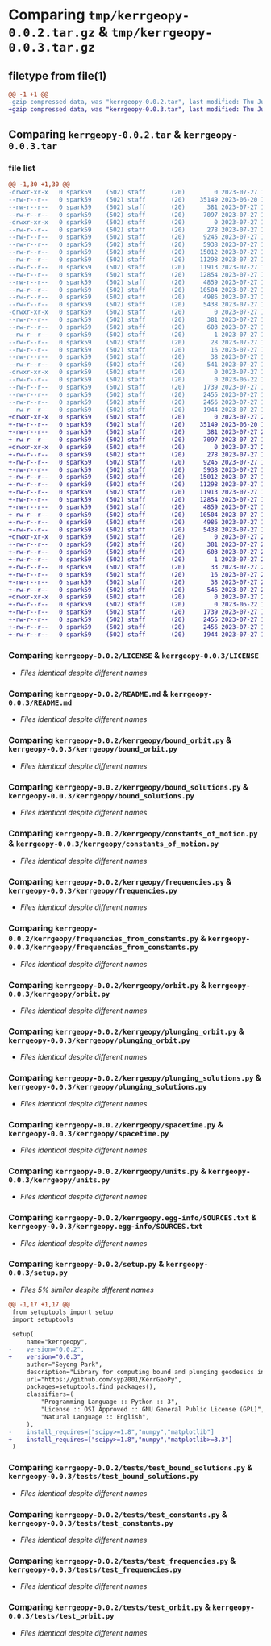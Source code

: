 # Comparing `tmp/kerrgeopy-0.0.2.tar.gz` & `tmp/kerrgeopy-0.0.3.tar.gz`

## filetype from file(1)

```diff
@@ -1 +1 @@
-gzip compressed data, was "kerrgeopy-0.0.2.tar", last modified: Thu Jul 27 19:51:30 2023, max compression
+gzip compressed data, was "kerrgeopy-0.0.3.tar", last modified: Thu Jul 27 20:07:58 2023, max compression
```

## Comparing `kerrgeopy-0.0.2.tar` & `kerrgeopy-0.0.3.tar`

### file list

```diff
@@ -1,30 +1,30 @@
-drwxr-xr-x   0 spark59    (502) staff       (20)        0 2023-07-27 19:51:30.730636 kerrgeopy-0.0.2/
--rw-r--r--   0 spark59    (502) staff       (20)    35149 2023-06-20 15:00:03.000000 kerrgeopy-0.0.2/LICENSE
--rw-r--r--   0 spark59    (502) staff       (20)      381 2023-07-27 19:51:30.730514 kerrgeopy-0.0.2/PKG-INFO
--rw-r--r--   0 spark59    (502) staff       (20)     7097 2023-07-27 15:12:37.000000 kerrgeopy-0.0.2/README.md
-drwxr-xr-x   0 spark59    (502) staff       (20)        0 2023-07-27 19:51:30.728875 kerrgeopy-0.0.2/kerrgeopy/
--rw-r--r--   0 spark59    (502) staff       (20)      278 2023-07-27 19:15:12.000000 kerrgeopy-0.0.2/kerrgeopy/__init__.py
--rw-r--r--   0 spark59    (502) staff       (20)     9245 2023-07-27 19:21:00.000000 kerrgeopy-0.0.2/kerrgeopy/bound_orbit.py
--rw-r--r--   0 spark59    (502) staff       (20)     5938 2023-07-27 18:56:14.000000 kerrgeopy-0.0.2/kerrgeopy/bound_solutions.py
--rw-r--r--   0 spark59    (502) staff       (20)    15012 2023-07-27 14:56:42.000000 kerrgeopy-0.0.2/kerrgeopy/constants_of_motion.py
--rw-r--r--   0 spark59    (502) staff       (20)    11298 2023-07-27 18:56:15.000000 kerrgeopy-0.0.2/kerrgeopy/frequencies.py
--rw-r--r--   0 spark59    (502) staff       (20)    11913 2023-07-27 18:56:18.000000 kerrgeopy-0.0.2/kerrgeopy/frequencies_from_constants.py
--rw-r--r--   0 spark59    (502) staff       (20)    12854 2023-07-27 18:41:44.000000 kerrgeopy-0.0.2/kerrgeopy/orbit.py
--rw-r--r--   0 spark59    (502) staff       (20)     4859 2023-07-27 19:16:57.000000 kerrgeopy-0.0.2/kerrgeopy/plunging_orbit.py
--rw-r--r--   0 spark59    (502) staff       (20)    10504 2023-07-27 14:52:10.000000 kerrgeopy-0.0.2/kerrgeopy/plunging_solutions.py
--rw-r--r--   0 spark59    (502) staff       (20)     4986 2023-07-27 18:56:21.000000 kerrgeopy-0.0.2/kerrgeopy/spacetime.py
--rw-r--r--   0 spark59    (502) staff       (20)     5438 2023-07-27 18:52:33.000000 kerrgeopy-0.0.2/kerrgeopy/units.py
-drwxr-xr-x   0 spark59    (502) staff       (20)        0 2023-07-27 19:51:30.729610 kerrgeopy-0.0.2/kerrgeopy.egg-info/
--rw-r--r--   0 spark59    (502) staff       (20)      381 2023-07-27 19:51:30.000000 kerrgeopy-0.0.2/kerrgeopy.egg-info/PKG-INFO
--rw-r--r--   0 spark59    (502) staff       (20)      603 2023-07-27 19:51:30.000000 kerrgeopy-0.0.2/kerrgeopy.egg-info/SOURCES.txt
--rw-r--r--   0 spark59    (502) staff       (20)        1 2023-07-27 19:51:30.000000 kerrgeopy-0.0.2/kerrgeopy.egg-info/dependency_links.txt
--rw-r--r--   0 spark59    (502) staff       (20)       28 2023-07-27 19:51:30.000000 kerrgeopy-0.0.2/kerrgeopy.egg-info/requires.txt
--rw-r--r--   0 spark59    (502) staff       (20)       16 2023-07-27 19:51:30.000000 kerrgeopy-0.0.2/kerrgeopy.egg-info/top_level.txt
--rw-r--r--   0 spark59    (502) staff       (20)       38 2023-07-27 19:51:30.730724 kerrgeopy-0.0.2/setup.cfg
--rw-r--r--   0 spark59    (502) staff       (20)      541 2023-07-27 19:51:14.000000 kerrgeopy-0.0.2/setup.py
-drwxr-xr-x   0 spark59    (502) staff       (20)        0 2023-07-27 19:51:30.730332 kerrgeopy-0.0.2/tests/
--rw-r--r--   0 spark59    (502) staff       (20)        0 2023-06-22 15:13:03.000000 kerrgeopy-0.0.2/tests/__init__.py
--rw-r--r--   0 spark59    (502) staff       (20)     1739 2023-07-27 18:37:01.000000 kerrgeopy-0.0.2/tests/test_bound_solutions.py
--rw-r--r--   0 spark59    (502) staff       (20)     2455 2023-07-27 18:56:14.000000 kerrgeopy-0.0.2/tests/test_constants.py
--rw-r--r--   0 spark59    (502) staff       (20)     2456 2023-07-27 18:35:04.000000 kerrgeopy-0.0.2/tests/test_frequencies.py
--rw-r--r--   0 spark59    (502) staff       (20)     1944 2023-07-27 19:13:43.000000 kerrgeopy-0.0.2/tests/test_orbit.py
+drwxr-xr-x   0 spark59    (502) staff       (20)        0 2023-07-27 20:07:58.788828 kerrgeopy-0.0.3/
+-rw-r--r--   0 spark59    (502) staff       (20)    35149 2023-06-20 15:00:03.000000 kerrgeopy-0.0.3/LICENSE
+-rw-r--r--   0 spark59    (502) staff       (20)      381 2023-07-27 20:07:58.788691 kerrgeopy-0.0.3/PKG-INFO
+-rw-r--r--   0 spark59    (502) staff       (20)     7097 2023-07-27 15:12:37.000000 kerrgeopy-0.0.3/README.md
+drwxr-xr-x   0 spark59    (502) staff       (20)        0 2023-07-27 20:07:58.786376 kerrgeopy-0.0.3/kerrgeopy/
+-rw-r--r--   0 spark59    (502) staff       (20)      278 2023-07-27 19:15:12.000000 kerrgeopy-0.0.3/kerrgeopy/__init__.py
+-rw-r--r--   0 spark59    (502) staff       (20)     9245 2023-07-27 19:21:00.000000 kerrgeopy-0.0.3/kerrgeopy/bound_orbit.py
+-rw-r--r--   0 spark59    (502) staff       (20)     5938 2023-07-27 18:56:14.000000 kerrgeopy-0.0.3/kerrgeopy/bound_solutions.py
+-rw-r--r--   0 spark59    (502) staff       (20)    15012 2023-07-27 14:56:42.000000 kerrgeopy-0.0.3/kerrgeopy/constants_of_motion.py
+-rw-r--r--   0 spark59    (502) staff       (20)    11298 2023-07-27 18:56:15.000000 kerrgeopy-0.0.3/kerrgeopy/frequencies.py
+-rw-r--r--   0 spark59    (502) staff       (20)    11913 2023-07-27 18:56:18.000000 kerrgeopy-0.0.3/kerrgeopy/frequencies_from_constants.py
+-rw-r--r--   0 spark59    (502) staff       (20)    12854 2023-07-27 18:41:44.000000 kerrgeopy-0.0.3/kerrgeopy/orbit.py
+-rw-r--r--   0 spark59    (502) staff       (20)     4859 2023-07-27 19:16:57.000000 kerrgeopy-0.0.3/kerrgeopy/plunging_orbit.py
+-rw-r--r--   0 spark59    (502) staff       (20)    10504 2023-07-27 14:52:10.000000 kerrgeopy-0.0.3/kerrgeopy/plunging_solutions.py
+-rw-r--r--   0 spark59    (502) staff       (20)     4986 2023-07-27 18:56:21.000000 kerrgeopy-0.0.3/kerrgeopy/spacetime.py
+-rw-r--r--   0 spark59    (502) staff       (20)     5438 2023-07-27 18:52:33.000000 kerrgeopy-0.0.3/kerrgeopy/units.py
+drwxr-xr-x   0 spark59    (502) staff       (20)        0 2023-07-27 20:07:58.787313 kerrgeopy-0.0.3/kerrgeopy.egg-info/
+-rw-r--r--   0 spark59    (502) staff       (20)      381 2023-07-27 20:07:58.000000 kerrgeopy-0.0.3/kerrgeopy.egg-info/PKG-INFO
+-rw-r--r--   0 spark59    (502) staff       (20)      603 2023-07-27 20:07:58.000000 kerrgeopy-0.0.3/kerrgeopy.egg-info/SOURCES.txt
+-rw-r--r--   0 spark59    (502) staff       (20)        1 2023-07-27 20:07:58.000000 kerrgeopy-0.0.3/kerrgeopy.egg-info/dependency_links.txt
+-rw-r--r--   0 spark59    (502) staff       (20)       33 2023-07-27 20:07:58.000000 kerrgeopy-0.0.3/kerrgeopy.egg-info/requires.txt
+-rw-r--r--   0 spark59    (502) staff       (20)       16 2023-07-27 20:07:58.000000 kerrgeopy-0.0.3/kerrgeopy.egg-info/top_level.txt
+-rw-r--r--   0 spark59    (502) staff       (20)       38 2023-07-27 20:07:58.788870 kerrgeopy-0.0.3/setup.cfg
+-rw-r--r--   0 spark59    (502) staff       (20)      546 2023-07-27 20:06:00.000000 kerrgeopy-0.0.3/setup.py
+drwxr-xr-x   0 spark59    (502) staff       (20)        0 2023-07-27 20:07:58.788373 kerrgeopy-0.0.3/tests/
+-rw-r--r--   0 spark59    (502) staff       (20)        0 2023-06-22 15:13:03.000000 kerrgeopy-0.0.3/tests/__init__.py
+-rw-r--r--   0 spark59    (502) staff       (20)     1739 2023-07-27 18:37:01.000000 kerrgeopy-0.0.3/tests/test_bound_solutions.py
+-rw-r--r--   0 spark59    (502) staff       (20)     2455 2023-07-27 18:56:14.000000 kerrgeopy-0.0.3/tests/test_constants.py
+-rw-r--r--   0 spark59    (502) staff       (20)     2456 2023-07-27 18:35:04.000000 kerrgeopy-0.0.3/tests/test_frequencies.py
+-rw-r--r--   0 spark59    (502) staff       (20)     1944 2023-07-27 19:13:43.000000 kerrgeopy-0.0.3/tests/test_orbit.py
```

### Comparing `kerrgeopy-0.0.2/LICENSE` & `kerrgeopy-0.0.3/LICENSE`

 * *Files identical despite different names*

### Comparing `kerrgeopy-0.0.2/README.md` & `kerrgeopy-0.0.3/README.md`

 * *Files identical despite different names*

### Comparing `kerrgeopy-0.0.2/kerrgeopy/bound_orbit.py` & `kerrgeopy-0.0.3/kerrgeopy/bound_orbit.py`

 * *Files identical despite different names*

### Comparing `kerrgeopy-0.0.2/kerrgeopy/bound_solutions.py` & `kerrgeopy-0.0.3/kerrgeopy/bound_solutions.py`

 * *Files identical despite different names*

### Comparing `kerrgeopy-0.0.2/kerrgeopy/constants_of_motion.py` & `kerrgeopy-0.0.3/kerrgeopy/constants_of_motion.py`

 * *Files identical despite different names*

### Comparing `kerrgeopy-0.0.2/kerrgeopy/frequencies.py` & `kerrgeopy-0.0.3/kerrgeopy/frequencies.py`

 * *Files identical despite different names*

### Comparing `kerrgeopy-0.0.2/kerrgeopy/frequencies_from_constants.py` & `kerrgeopy-0.0.3/kerrgeopy/frequencies_from_constants.py`

 * *Files identical despite different names*

### Comparing `kerrgeopy-0.0.2/kerrgeopy/orbit.py` & `kerrgeopy-0.0.3/kerrgeopy/orbit.py`

 * *Files identical despite different names*

### Comparing `kerrgeopy-0.0.2/kerrgeopy/plunging_orbit.py` & `kerrgeopy-0.0.3/kerrgeopy/plunging_orbit.py`

 * *Files identical despite different names*

### Comparing `kerrgeopy-0.0.2/kerrgeopy/plunging_solutions.py` & `kerrgeopy-0.0.3/kerrgeopy/plunging_solutions.py`

 * *Files identical despite different names*

### Comparing `kerrgeopy-0.0.2/kerrgeopy/spacetime.py` & `kerrgeopy-0.0.3/kerrgeopy/spacetime.py`

 * *Files identical despite different names*

### Comparing `kerrgeopy-0.0.2/kerrgeopy/units.py` & `kerrgeopy-0.0.3/kerrgeopy/units.py`

 * *Files identical despite different names*

### Comparing `kerrgeopy-0.0.2/kerrgeopy.egg-info/SOURCES.txt` & `kerrgeopy-0.0.3/kerrgeopy.egg-info/SOURCES.txt`

 * *Files identical despite different names*

### Comparing `kerrgeopy-0.0.2/setup.py` & `kerrgeopy-0.0.3/setup.py`

 * *Files 5% similar despite different names*

```diff
@@ -1,17 +1,17 @@
 from setuptools import setup
 import setuptools
 
 setup(
     name="kerrgeopy",
-    version="0.0.2",
+    version="0.0.3",
     author="Seyong Park",
     description="Library for computing bound and plunging geodesics in Kerr spacetime",
     url="https://github.com/syp2001/KerrGeoPy",
     packages=setuptools.find_packages(),
     classifiers=(
         "Programming Language :: Python :: 3",
         "License :: OSI Approved :: GNU General Public License (GPL)",
         "Natural Language :: English",
     ),
-    install_requires=["scipy>=1.8","numpy","matplotlib"]
+    install_requires=["scipy>=1.8","numpy","matplotlib>=3.3"]
 )
```

### Comparing `kerrgeopy-0.0.2/tests/test_bound_solutions.py` & `kerrgeopy-0.0.3/tests/test_bound_solutions.py`

 * *Files identical despite different names*

### Comparing `kerrgeopy-0.0.2/tests/test_constants.py` & `kerrgeopy-0.0.3/tests/test_constants.py`

 * *Files identical despite different names*

### Comparing `kerrgeopy-0.0.2/tests/test_frequencies.py` & `kerrgeopy-0.0.3/tests/test_frequencies.py`

 * *Files identical despite different names*

### Comparing `kerrgeopy-0.0.2/tests/test_orbit.py` & `kerrgeopy-0.0.3/tests/test_orbit.py`

 * *Files identical despite different names*

